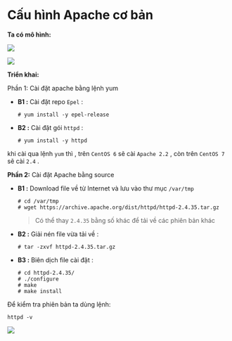 # Cấu hình Apache cơ bản

**Ta có mô hình:**

![](https://i.imgur.com/oCLCxTz.png)

![](https://i.imgur.com/sLnip5A.png)

**Triển khai:**

Phần 1: Cài đặt apache bằng lệnh yum

- **B1 :** Cài đặt repo `Epel` :
    ```
    # yum install -y epel-release
    ```
- **B2 :** Cài đặt gói `httpd` :
    ```
    # yum install -y httpd
    ```
khi cài qua lệnh ``yum`` thì , trên ``CentOS 6`` sẽ cài ``Apache 2.2`` , còn trên ``CentOS 7`` sẽ cài ``2.4`` .

**Phần 2:** Cài đặt Apache bằng source

- **B1 :** Download file về từ Internet và lưu vào thư mục `/var/tmp`
    ```
    # cd /var/tmp
    # wget https://archive.apache.org/dist/httpd/httpd-2.4.35.tar.gz
    ```
    > Có thể thay `2.4.35` bằng số khác để tải về các phiên bản khác
- **B2 :** Giải nén file vừa tải về :
    ```
    # tar -zxvf httpd-2.4.35.tar.gz
    ```
- **B3 :** Biên dịch file cài đặt :
    ```
    # cd httpd-2.4.35/
    # ./configure
    # make
    # make install
    ```

Để kiểm tra phiên bản ta dùng lệnh:
```
httpd -v
```

![](https://i.imgur.com/YTrumkN.png)
